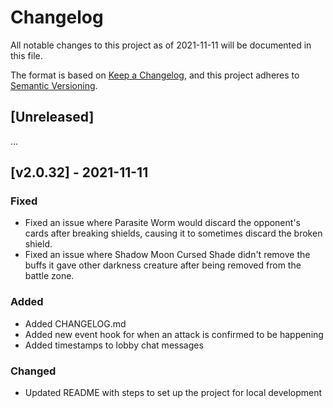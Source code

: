 # Changelog
All notable changes to this project as of 2021-11-11 will be documented in this file.

The format is based on [Keep a Changelog](https://keepachangelog.com/en/1.0.0/),
and this project adheres to [Semantic Versioning](https://semver.org/spec/v2.0.0.html).

## [Unreleased]
...

## [v2.0.32] - 2021-11-11
### Fixed
- Fixed an issue where Parasite Worm would discard the opponent's cards after breaking shields, causing it to sometimes discard the broken shield.
- Fixed an issue where Shadow Moon Cursed Shade didn't remove the buffs it gave other darkness creature after being removed from the battle zone.
### Added
- Added CHANGELOG.md
- Added new event hook for when an attack is confirmed to be happening
- Added timestamps to lobby chat messages
### Changed
- Updated README with steps to set up the project for local development